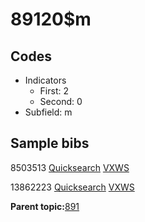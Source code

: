 # 89120$m

## Codes

-   Indicators
    -   First: 2
    -   Second: 0
-   Subfield: m

## Sample bibs

8503513 [Quicksearch](https://search.library.yale.edu/catalog/8503513) [VXWS](http://prodorbis.library.yale.edu:7014/vxws/GetHoldingsService?bibId=8503513)

13862223 [Quicksearch](https://search.library.yale.edu/catalog/13862223) [VXWS](http://prodorbis.library.yale.edu:7014/vxws/GetHoldingsService?bibId=13862223)

**Parent topic:**[891](../../tags/891/891.md)

